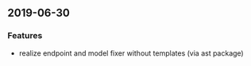 
## 2019-06-30

### Features

* realize endpoint and model fixer without templates (via ast package)